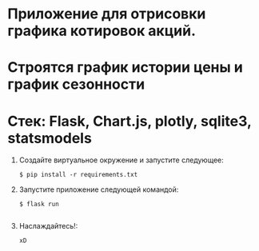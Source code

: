# Приложение для отрисовки графика котировок акций.
# Строятся график истории цены и график сезонности
# Стек: Flask, Chart.js, plotly, sqlite3, statsmodels
1. Создайте виртуальное окружение и запустите следующее:

    ```
    $ pip install -r requirements.txt
    ```

2. Запустите приложение следующей командой:
    ```
    $ flask run
    

3. Наслаждайтесь!:
    ```
    xD
    ```


